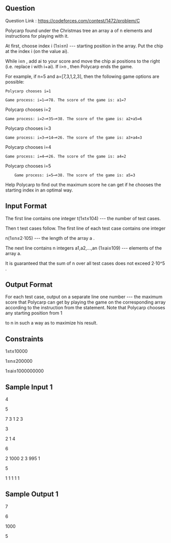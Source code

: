 ## Question

Question Link : https://codeforces.com/contest/1472/problem/C

Polycarp found under the Christmas tree an array a of n elements and instructions for playing with it.

At first, choose index i  (1≤i≤n) --- starting position in the array. Put the chip at the index i (on the value ai).


While i≤n , add ai to your score and move the chip ai positions to the right (i.e. replace i with i+ai). If i>n , then Polycarp ends the game.


For example, if n=5 and a=[7,3,1,2,3], then the following game options are possible:

    Polycarp chooses i=1

    Game process: i=1⟶+78. The score of the game is: a1=7

Polycarp chooses i=2

    Game process: i=2⟶+35⟶+38. The score of the game is: a2+a5=6

Polycarp chooses i=3

    Game process: i=3⟶+14⟶+26. The score of the game is: a3+a4=3

Polycarp chooses i=4

    Game process: i=4⟶+26. The score of the game is: a4=2

Polycarp chooses i=5

        Game process: i=5⟶+38. The score of the game is: a5=3

Help Polycarp to find out the maximum score he can get if he chooses the starting index in an optimal way.

## Input Format

The first line contains one integer t(1≤t≤104) --- the number of test cases. 

Then t test cases follow.  The first line of each test case contains one integer

 n(1≤n≤2⋅105) --- the length of the array a .

The next line contains n integers a1,a2,...,an (1≤ai≤109) --- elements of the array a.

It is guaranteed that the sum of n over all test cases does not exceed 2⋅10^5 .

## Output Format

For each test case, output on a separate line one number --- the maximum score that Polycarp can get by playing the game on the corresponding array according to the instruction from the statement. Note that Polycarp chooses any starting position from 1

to n in such a way as to maximize his result.

## Constraints

1≤t≤10000

1≤n≤200000

1≤ai≤1000000000

## Sample Input 1

4

5

7 3 1 2 3

3

2 1 4

6

2 1000 2 3 995 1

5

1 1 1 1 1

## Sample Output 1

7

6

1000

5
